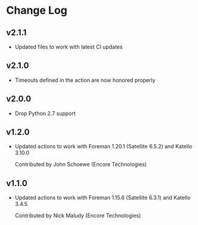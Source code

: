 # Change Log

## v2.1.1

* Updated files to work with latest CI updates

## v2.1.0

* Timeouts defined in the action are now honored properly

## v2.0.0

* Drop Python 2.7 support

## v1.2.0

* Updated actions to work with Foreman 1.20.1 (Satellite 6.5.2) and Katello 3.10.0

  Contributed by John Schoewe (Encore Technologies)

## v1.1.0

* Updated actions to work with Foreman 1.15.6 (Satellite 6.3.1) and Katello 3.4.5

  Contributed by Nick Maludy (Encore Technologies)

